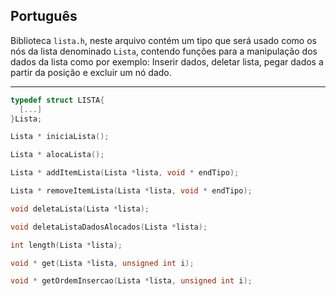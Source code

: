 ## Português

Biblioteca ``lista.h``, neste arquivo contém um tipo que será usado como os nós da lista denominado ``Lista``, contendo funções para a manipulação dos dados da lista como por exemplo: Inserir dados, deletar lista, pegar dados a partir da posição e excluir um nó dado.

---

```C
typedef struct LISTA{
  [...]
}Lista;
```

```C
Lista * iniciaLista();
```

```C
Lista * alocaLista();
```

```C
Lista * addItemLista(Lista *lista, void * endTipo);
```

```C
Lista * removeItemLista(Lista *lista, void * endTipo);
```

```C
void deletaLista(Lista *lista);
```

```C
void deletaListaDadosAlocados(Lista *lista);
```

```C
int length(Lista *lista);
```

```C
void * get(Lista *lista, unsigned int i);
```
```C
void * getOrdemInsercao(Lista *lista, unsigned int i);
```